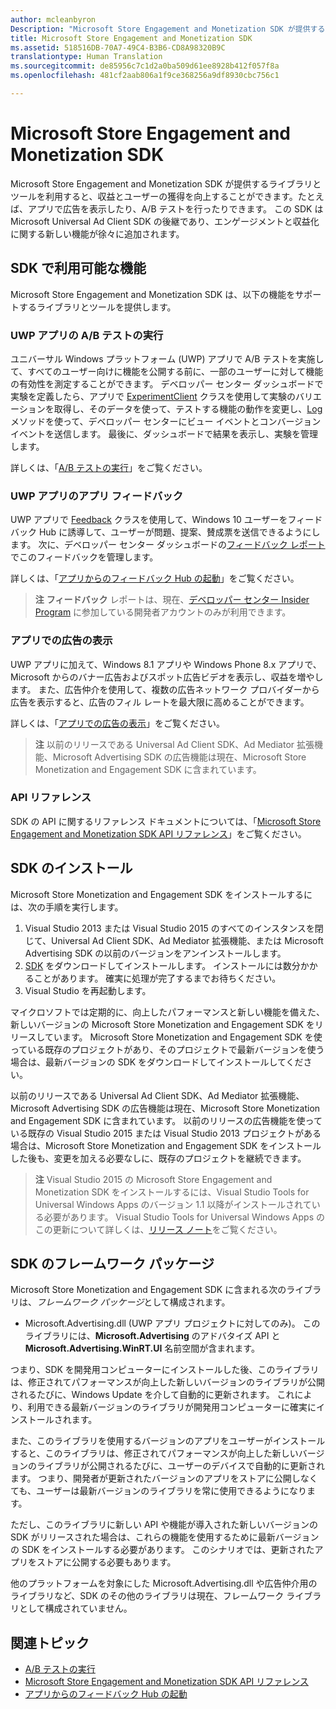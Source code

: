 ```yaml
---
author: mcleanbyron
Description: "Microsoft Store Engagement and Monetization SDK が提供するライブラリとツールを利用すると、収益とユーザーの獲得を図る機能をアプリに追加できます。"
title: Microsoft Store Engagement and Monetization SDK
ms.assetid: 518516DB-70A7-49C4-B3B6-CD8A98320B9C
translationtype: Human Translation
ms.sourcegitcommit: de85956c7c1d2a0ba509d61ee8928b412f057f8a
ms.openlocfilehash: 481cf2aab806a1f9ce368256a9df8930cbc756c1

---
```


# Microsoft Store Engagement and Monetization SDK

Microsoft Store Engagement and Monetization SDK が提供するライブラリとツールを利用すると、収益とユーザーの獲得を向上することができます。たとえば、アプリで広告を表示したり、A/B テストを行ったりできます。 この SDK は Microsoft Universal Ad Client SDK の後継であり、エンゲージメントと収益化に関する新しい機能が徐々に追加されます。


## SDK で利用可能な機能

Microsoft Store Engagement and Monetization SDK は、以下の機能をサポートするライブラリとツールを提供します。

### UWP アプリの A/B テストの実行

ユニバーサル Windows プラットフォーム (UWP) アプリで A/B テストを実施して、すべてのユーザー向けに機能を公開する前に、一部のユーザーに対して機能の有効性を測定することができます。 デベロッパー センター ダッシュボードで実験を定義したら、アプリで [ExperimentClient](https://msdn.microsoft.com/library/windows/apps/microsoft.services.store.engagement.experimentclient.aspx) クラスを使用して実験のバリエーションを取得し、そのデータを使って、テストする機能の動作を変更し、[Log](https://msdn.microsoft.com/library/windows/apps/microsoft.services.store.engagement.storeservicescustomevents.log.aspx) メソッドを使って、デベロッパー センターにビュー イベントとコンバージョン イベントを送信します。 最後に、ダッシュボードで結果を表示し、実験を管理します。

詳しくは、「[A/B テストの実行](run-app-experiments-with-a-b-testing.md)」をご覧ください。

### UWP アプリのアプリ フィードバック

UWP アプリで [Feedback](https://msdn.microsoft.com/library/windows/apps/microsoft.services.store.engagement.feedback.aspx) クラスを使用して、Windows 10 ユーザーをフィードバック Hub に誘導して、ユーザーが問題、提案、賛成票を送信できるようにします。 次に、デベロッパー センター ダッシュボードの[フィードバック レポート](../publish/feedback-report.md)でこのフィードバックを管理します。

詳しくは、「[アプリからのフィードバック Hub の起動](launch-feedback-hub-from-your-app.md)」をご覧ください。

>**注** **フィードバック** レポートは、現在、[デベロッパー センター Insider Program](../publish/dev-center-insider-program.md) に参加している開発者アカウントのみが利用できます。

### アプリでの広告の表示

UWP アプリに加えて、Windows 8.1 アプリや Windows Phone 8.x アプリで、Microsoft からのバナー広告およびスポット広告ビデオを表示し、収益を増やします。 また、広告仲介を使用して、複数の広告ネットワーク プロバイダーから広告を表示すると、広告のフィル レートを最大限に高めることができます。

詳しくは、「[アプリでの広告の表示](display-ads-in-your-app.md)」をご覧ください。

>**注** 以前のリリースである Universal Ad Client SDK、Ad Mediator 拡張機能、Microsoft Advertising SDK の広告機能は現在、Microsoft Store Monetization and Engagement SDK に含まれています。

### API リファレンス

SDK の API に関するリファレンス ドキュメントについては、「[Microsoft Store Engagement and Monetization SDK API リファレンス](https://msdn.microsoft.com/library/windows/apps/mt691886.aspx)」をご覧ください。

## SDK のインストール

Microsoft Store Monetization and Engagement SDK をインストールするには、次の手順を実行します。

1.  Visual Studio 2013 または Visual Studio 2015 のすべてのインスタンスを閉じて、Universal Ad Client SDK、Ad Mediator 拡張機能、または Microsoft Advertising SDK の以前のバージョンをアンインストールします。
2.  [SDK](http://aka.ms/store-em-sdk) をダウンロードしてインストールします。 インストールには数分かかることがあります。 確実に処理が完了するまでお待ちください。
3.  Visual Studio を再起動します。

マイクロソフトでは定期的に、向上したパフォーマンスと新しい機能を備えた、新しいバージョンの Microsoft Store Monetization and Engagement SDK をリリースしています。 Microsoft Store Monetization and Engagement SDK を使っている既存のプロジェクトがあり、そのプロジェクトで最新バージョンを使う場合は、最新バージョンの SDK をダウンロードしてインストールしてください。

以前のリリースである Universal Ad Client SDK、Ad Mediator 拡張機能、Microsoft Advertising SDK の広告機能は現在、Microsoft Store Monetization and Engagement SDK に含まれています。 以前のリリースの広告機能を使っている既存の Visual Studio 2015 または Visual Studio 2013 プロジェクトがある場合は、Microsoft Store Monetization and Engagement SDK をインストールした後も、変更を加える必要なしに、既存のプロジェクトを継続できます。

>**注**  Visual Studio 2015 の Microsoft Store Engagement and Monetization SDK をインストールするには、Visual Studio Tools for Universal Windows Apps のバージョン 1.1 以降がインストールされている必要があります。 Visual Studio Tools for Universal Windows Apps のこの更新について詳しくは、[リリース ノート](http://go.microsoft.com/fwlink/?LinkID=624516)をご覧ください。

## SDK のフレームワーク パッケージ

Microsoft Store Monetization and Engagement SDK に含まれる次のライブラリは、*フレームワーク パッケージ*として構成されます。

* Microsoft.Advertising.dll (UWP アプリ プロジェクトに対してのみ)。 このライブラリには、**Microsoft.Advertising** のアドバタイズ API と **Microsoft.Advertising.WinRT.UI** 名前空間が含まれます。

つまり、SDK を開発用コンピューターにインストールした後、このライブラリは、修正されてパフォーマンスが向上した新しいバージョンのライブラリが公開されるたびに、Windows Update を介して自動的に更新されます。 これにより、利用できる最新バージョンのライブラリが開発用コンピューターに確実にインストールされます。

また、このライブラリを使用するバージョンのアプリをユーザーがインストールすると、このライブラリは、修正されてパフォーマンスが向上した新しいバージョンのライブラリが公開されるたびに、ユーザーのデバイスで自動的に更新されます。 つまり、開発者が更新されたバージョンのアプリをストアに公開しなくても、ユーザーは最新バージョンのライブラリを常に使用できるようになります。

ただし、このライブラリに新しい API や機能が導入された新しいバージョンの SDK がリリースされた場合は、これらの機能を使用するために最新バージョンの SDK をインストールする必要があります。 このシナリオでは、更新されたアプリをストアに公開する必要もあります。

他のプラットフォームを対象にした Microsoft.Advertising.dll や広告仲介用のライブラリなど、SDK のその他のライブラリは現在、フレームワーク ライブラリとして構成されていません。

## 関連トピック

* [A/B テストの実行](run-app-experiments-with-a-b-testing.md)
* [Microsoft Store Engagement and Monetization SDK API リファレンス](https://msdn.microsoft.com/library/windows/apps/mt691886.aspx)
* [アプリからのフィードバック Hub の起動](launch-feedback-hub-from-your-app.md)



<!--HONumber=Jun16_HO4-->


